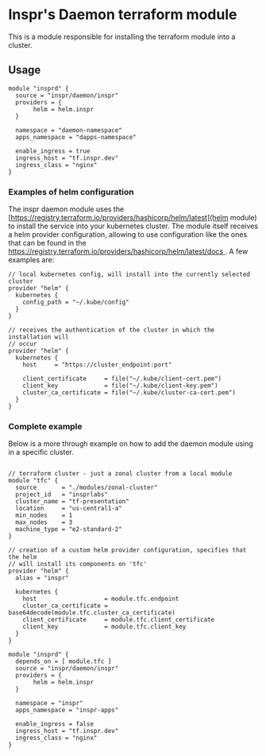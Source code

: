 # Inspr's Daemon terraform module

This is a module responsible for installing the terraform module into a
cluster.

## Usage

```hcl
module "insprd" {
  source = "inspr/daemon/inspr"
  providers = {
       helm = helm.inspr 
  }

  namespace = "daemon-namespace"
  apps_namespace = "dapps-namespace"

  enable_ingress = true
  ingress_host = "tf.inspr.dev"
  ingress_class = "nginx"
}
```

### Examples of helm configuration

The inspr daemon module uses the
[https://registry.terraform.io/providers/hashicorp/helm/latest](helm module) to
install the service into your kubernetes cluster. The module itself receives a helm
provider configuration, allowing to use configuration like the ones that can be
found in the [https://registry.terraform.io/providers/hashicorp/helm/latest/docs
](documentation). A few examples are:

```hcl
// local kubernetes config, will install into the currently selected cluster
provider "helm" {
  kubernetes {
    config_path = "~/.kube/config"
  }
}
```

```hcl
// receives the authentication of the cluster in which the installation will
// occur
provider "helm" {
  kubernetes {
    host     = "https://cluster_endpoint:port"

    client_certificate     = file("~/.kube/client-cert.pem")
    client_key             = file("~/.kube/client-key.pem")
    cluster_ca_certificate = file("~/.kube/cluster-ca-cert.pem")
  }
}
```



### Complete example

Below is a more through example on how to add the daemon module using in a
specific cluster.

```hcl

// terraform cluster - just a zonal cluster from a local module
module "tfc" {
  source       = "./modules/zonal-cluster"
  project_id   = "insprlabs"
  cluster_name = "tf-presentation"
  location     = "us-central1-a"
  min_nodes    = 1
  max_nodes    = 3
  machine_type = "e2-standard-2"
}

// creation of a custom helm provider configuration, specifies that the helm
// will install its components on 'tfc'
provider "helm" {
  alias = "inspr"

  kubernetes {
    host                   = module.tfc.endpoint
    cluster_ca_certificate = base64decode(module.tfc.cluster_ca_certificate)
    client_certificate     = module.tfc.client_certificate
    client_key             = module.tfc.client_key
  }
}

module "insprd" {
  depends_on = [ module.tfc ]
  source = "inspr/daemon/inspr"
  providers = {
       helm = helm.inspr 
  }

  namespace = "inspr"
  apps_namespace = "inspr-apps"

  enable_ingress = false
  ingress_host = "tf.inspr.dev"
  ingress_class = "nginx"
}
```



